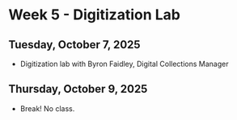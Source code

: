 # Week 5 - Digitization Lab 

## Tuesday, October 7, 2025

* Digitization lab with Byron Faidley, Digital Collections Manager 

## Thursday, October 9, 2025

* Break! No class. 